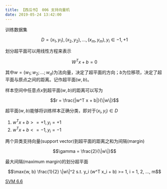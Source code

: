 ```yaml
---
title: 【西瓜书】 006 支持向量机
date: 2019-05-24 13:42:00
---
```



训练数据集

$$D = {(x_1, y_1), (x_2, y_2), ..., (x_m, y_m)}, y_i\in{-1, +1}$$

划分超平面可以用线性方程来表示

$$W^T x + b = 0$$

其中$w = (w_1; w_2; ...; w_d)$为法向量，决定了超平面的方向；$b$为位移项，决定了超平面与原点之间的距离。记作超平面$(w, b)$。

样本空间中任意点$x$到超平面$(w, b)$的距离可以写为

$$r = \frac{|w^T x + b|}{\|w\|}$$


超平面$(w,b)$能够将训练样本正确分类，即对于$(x_i, y_i) \in D$
1. $w^T x + b >= +1 , y_i = +1$
2. $w^T x + b <= -1 , y_i = -1$

两个异类支持向量(support vector)到超平面的距离之和为间隔(margin)

$$\gamma = \frac{2}{\|w\|}$$

最大间隔(maximum margin)的划分超平面

$$\max{w, b} \frac{1}{2} \|w\|^2    s.t. y_i (w^T x_i + b) >= 1, i = 1, 2, ..., m$$

[SVM 6.6]()
